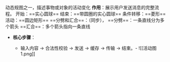 动态规图之一，描述事物或对象的活动变化
 **作用**：展示用户发送消息的完整流程。
开始：==实心圆球==
结束：==带圆圈的实心圆球==
条件转移：==菱形==
活动：==圆边矩形==
==分劈和汇合==：（同步），
==分劈==：一条直线分为多个箭头
==汇合==：多个箭头指向一条直线
- **核心步骤**：
    
    - 输入内容 → 合法性校验 → 发送 → 缓存 → 传输 → 结束。-
![[活动图 1.png]]